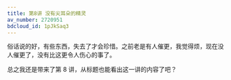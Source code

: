 ```yaml
---
title: 第8讲 没有尖耳朵的精灵
av_number: 2720951
bdcloud_id: 1pJkSaq3
---
```


俗话说的好，有些东西，失去了才会珍惜。之前老是有人催更，我觉得烦，现在没人催更了，没有比这更令人伤心的事了。

总之我还是带来了第 8 讲，从标题也能看出这一讲的内容了吧？
